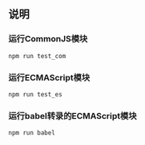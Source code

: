 ## 说明

### 运行CommonJS模块
```
npm run test_com
```

### 运行ECMAScript模块
```
npm run test_es
```

### 运行babel转录的ECMAScript模块
```
npm run babel
```